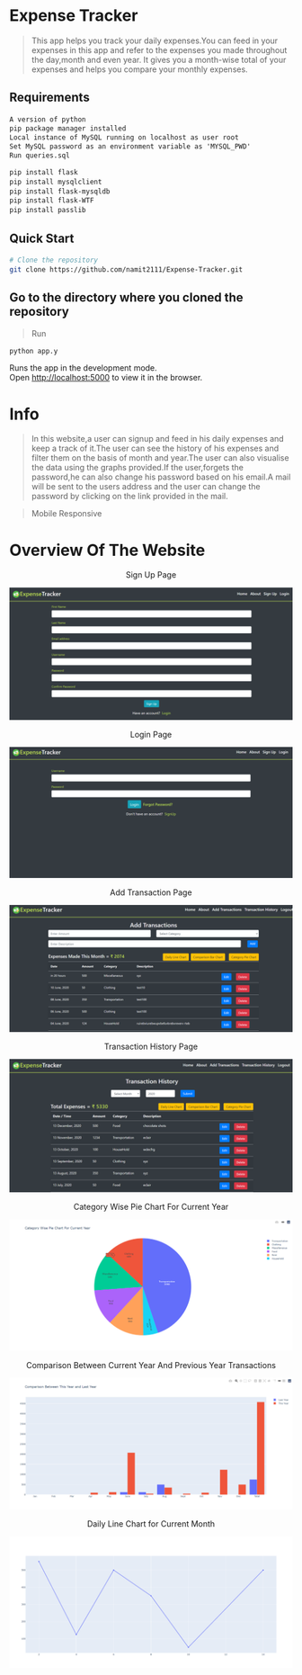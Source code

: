 # Expense Tracker

> This app helps you track your daily expenses.You can feed in your expenses in this app and refer to the expenses you
> made throughout the day,month and even year.
> It gives you a month-wise total of your expenses and helps you compare your monthly expenses.

## Requirements

```
A version of python
pip package manager installed
Local instance of MySQL running on localhost as user root
Set MySQL password as an environment variable as 'MYSQL_PWD'
Run queries.sql
```

```bash
pip install flask
pip install mysqlclient
pip install flask-mysqldb
pip install flask-WTF
pip install passlib
```

## Quick Start

```bash
# Clone the repository
git clone https://github.com/namit2111/Expense-Tracker.git
```

## Go to the directory where you cloned the repository

> Run

```bash
python app.y
```

Runs the app in the development mode.<br />
Open [http://localhost:5000](http://localhost:5000) to view it in the browser.

# Info

> In this website,a user can signup and feed in his daily expenses and keep a track of it.The user can see the history of his expenses and filter them on the basis of month and year.The user can also visualise the data using the graphs provided.If the user,forgets the password,he can also change his password based on his email.A mail will be sent to the users address and the user can change the password by clicking on the link provided in the mail.

> Mobile Responsive


# Overview Of The Website

<p align="center">Sign Up Page</p>
<p align="center">
 <img src="./static/signup.png">
</p>

<p align="center">Login Page</p>
<p align="center">
 <img src="./static/login.png">
</p>

<p align="center">Add Transaction Page</p>
<p align="center">
 <img src="./static/add.png">
</p>

<p align="center">Transaction History Page</p>
<p align="center">
 <img src="./static/history.png">
</p>

<p align="center">Category Wise Pie Chart For Current Year</p>
<p align="center">
 <img src="./static/pie.png">
</p>

<p align="center">Comparison Between Current Year And Previous Year Transactions</p>
<p align="center">
 <img src="./static/comparison.png">
</p>

<p align="center">Daily Line Chart for Current Month</p>
<p align="center">
 <img src="./static/line.png">
</p>
